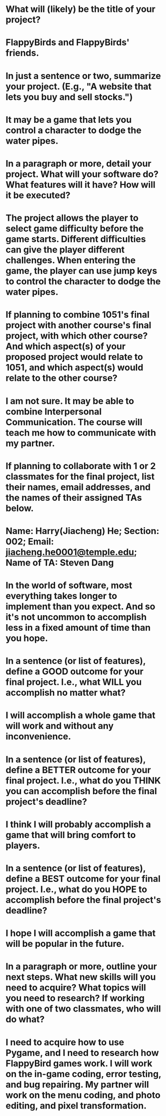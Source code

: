 # What will (likely) be the title of your project?
# FlappyBirds and FlappyBirds' friends.
# In just a sentence or two, summarize your project. (E.g., "A website that lets you buy and sell stocks.")
# It may be a game that lets you control a character to dodge the water pipes.
# In a paragraph or more, detail your project. What will your software do? What features will it have? How will it be executed?
# The project allows the player to select game difficulty before the game starts. Different difficulties can give the player different challenges. When entering the game, the player can use jump keys to control the character to dodge the water pipes.
# If planning to combine 1051's final project with another course's final project, with which other course? And which aspect(s) of your proposed project would relate to 1051, and which aspect(s) would relate to the other course?
# I am not sure. It may be able to combine Interpersonal Communication. The course will teach me how to communicate with my partner.
# If planning to collaborate with 1 or 2 classmates for the final project, list their names, email addresses, and the names of their assigned TAs below.
# Name: Harry(Jiacheng) He; Section: 002; Email: jiacheng.he0001@temple.edu; Name of TA: Steven Dang
# In the world of software, most everything takes longer to implement than you expect. And so it's not uncommon to accomplish less in a fixed amount of time than you hope.
# In a sentence (or list of features), define a GOOD outcome for your final project. I.e., what WILL you accomplish no matter what?
# I will accomplish a whole game that will work and without any inconvenience.
# In a sentence (or list of features), define a BETTER outcome for your final project. I.e., what do you THINK you can accomplish before the final project's deadline?
# I think I will probably accomplish a game that will bring comfort to players.
# In a sentence (or list of features), define a BEST outcome for your final project. I.e., what do you HOPE to accomplish before the final project's deadline?
# I hope I will accomplish a game that will be popular in the future.
# In a paragraph or more, outline your next steps. What new skills will you need to acquire? What topics will you need to research? If working with one of two classmates, who will do what?
# I need to acquire how to use Pygame, and I need to research how FlappyBird games work. I will work on the in-game coding, error testing, and bug repairing. My partner will work on the menu coding, and photo editing, and pixel transformation.
